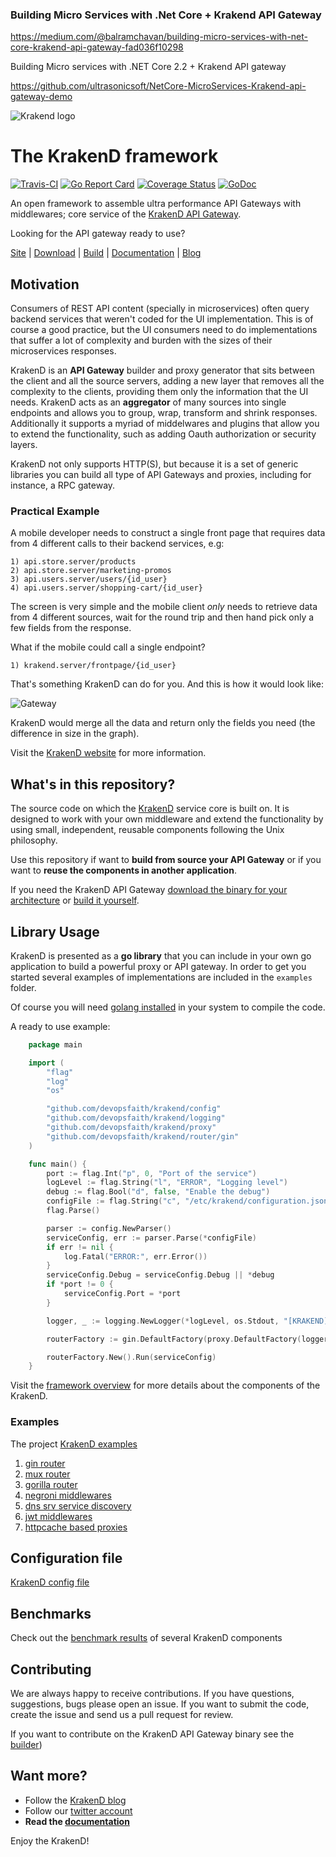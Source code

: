 ### Building Micro Services with .Net Core + Krakend API Gateway

https://medium.com/@balramchavan/building-micro-services-with-net-core-krakend-api-gateway-fad036f10298

Building Micro services with .NET Core 2.2 + Krakend API gateway

https://github.com/ultrasonicsoft/NetCore-MicroServices-Krakend-api-gateway-demo

![Krakend logo](docs/images/krakend.png)

# The KrakenD framework

[![Travis-CI](https://travis-ci.org/devopsfaith/krakend.svg?branch=master)](https://travis-ci.org/devopsfaith/krakend) [![Go Report Card](https://goreportcard.com/badge/github.com/devopsfaith/krakend)](https://goreportcard.com/report/github.com/devopsfaith/krakend) [![Coverage Status](https://coveralls.io/repos/github/devopsfaith/krakend/badge.svg?branch=master)](https://coveralls.io/github/devopsfaith/krakend?branch=master) [![GoDoc](https://godoc.org/github.com/devopsfaith/krakend?status.svg)](https://godoc.org/github.com/devopsfaith/krakend)

An open framework to assemble ultra performance API Gateways with middlewares; core service of the [KrakenD API Gateway](http://www.krakend.io).

Looking for the API gateway ready to use?

[Site](http://www.krakend.io/) | [Download](http://www.krakend.io/download/) | [Build](https://github.com/devopsfaith/krakend-ce) | [Documentation](http://www.krakend.io/docs/overview/introduction/) | [Blog](http://www.krakend.io/blog)


## Motivation

Consumers of REST API content (specially in microservices) often query backend services that weren't coded for the UI implementation. This is of course a good practice, but the UI consumers need to do implementations that suffer a lot of complexity and burden with the sizes of their microservices responses.

KrakenD is an **API Gateway** builder and proxy generator that sits between the client and all the source servers, adding a new layer that removes all the complexity to the clients, providing them only the information that the UI needs. KrakenD acts as an **aggregator** of many sources into single endpoints and allows you to group, wrap, transform and shrink responses. Additionally it supports a myriad of middelwares and plugins that allow you to extend the functionality, such as adding Oauth authorization or security layers.

KrakenD not only supports HTTP(S), but because it is a set of generic libraries you can build all type of API Gateways and proxies, including for instance, a RPC gateway.

### Practical Example

A mobile developer needs to construct a single front page that requires data from 4 different calls to their backend services, e.g:

    1) api.store.server/products
    2) api.store.server/marketing-promos
    3) api.users.server/users/{id_user}
    4) api.users.server/shopping-cart/{id_user}

The screen is very simple and the mobile client _only_ needs to retrieve data from 4 different sources, wait for the round trip and then hand pick only a few fields from the response.

What if the mobile could call a single endpoint?

    1) krakend.server/frontpage/{id_user}

That's something KrakenD can do for you. And this is how it would look like:

![Gateway](docs/images/krakend-gateway.png)

KrakenD would merge all the data and return only the fields you need (the difference in size in the graph).

Visit the [KrakenD website](http://www.krakend.io) for more information.

## What's in this repository?
The source code on which the [KrakenD](http://www.krakend.io) service core is built on. It is designed to work with your own middleware and extend the functionality by using small, independent, reusable components following the Unix philosophy.

Use this repository if want to **build from source your API Gateway** or if you want to **reuse the components in another application**.

If you need the KrakenD API Gateway [download the binary for your architecture](http://www.krakend.io/download) or [build it yourself](https://github.com/devopsfaith/krakend-ce).


## Library Usage
KrakenD is presented as a **go library** that you can include in your own go application to build a powerful proxy or API gateway. In order to get you started several examples of implementations are included in the `examples` folder.

Of course you will need [golang installed](https://golang.org/doc/install) in your system to compile the code.

A ready to use example:

```go
    package main

    import (
        "flag"
        "log"
        "os"

        "github.com/devopsfaith/krakend/config"
        "github.com/devopsfaith/krakend/logging"
        "github.com/devopsfaith/krakend/proxy"
        "github.com/devopsfaith/krakend/router/gin"
    )

    func main() {
        port := flag.Int("p", 0, "Port of the service")
        logLevel := flag.String("l", "ERROR", "Logging level")
        debug := flag.Bool("d", false, "Enable the debug")
        configFile := flag.String("c", "/etc/krakend/configuration.json", "Path to the configuration filename")
        flag.Parse()

        parser := config.NewParser()
        serviceConfig, err := parser.Parse(*configFile)
        if err != nil {
            log.Fatal("ERROR:", err.Error())
        }
        serviceConfig.Debug = serviceConfig.Debug || *debug
        if *port != 0 {
            serviceConfig.Port = *port
        }

        logger, _ := logging.NewLogger(*logLevel, os.Stdout, "[KRAKEND]")

        routerFactory := gin.DefaultFactory(proxy.DefaultFactory(logger), logger)

        routerFactory.New().Run(serviceConfig)
    }
```

Visit the [framework overview](/docs/OVERVIEW.md) for more details about the components of the KrakenD.

### Examples

The project [KrakenD examples](https://github.com/devopsfaith/krakend-examples)

1. [gin router](https://github.com/devopsfaith/krakend-examples/tree/master/gin/)
2. [mux router](https://github.com/devopsfaith/krakend-examples/tree/master/mux/)
3. [gorilla router](https://github.com/devopsfaith/krakend-examples/tree/master/gorilla/)
4. [negroni middlewares](https://github.com/devopsfaith/krakend-examples/tree/master/negroni/)
5. [dns srv service discovery](https://github.com/devopsfaith/krakend-examples/tree/master/dns/)
6. [jwt middlewares](https://github.com/devopsfaith/krakend-examples/tree/master/jwt/)
7. [httpcache based proxies](https://github.com/devopsfaith/krakend-examples/tree/master/httpcache/)

## Configuration file

[KrakenD config file](/docs/CONFIG.md)

## Benchmarks

Check out the [benchmark results](/docs/BENCHMARKS.md) of several KrakenD components

## Contributing
We are always happy to receive contributions. If you have questions, suggestions, bugs please open an issue.
If you want to submit the code, create the issue and send us a pull request for review.

If you want to contribute on the KrakenD API Gateway binary see the [builder](https://github.com/devopsfaith/krakend-ce))


## Want more?
- Follow the [KrakenD blog](http://www.krakend.io/blog/)
- Follow our [twitter account](https://twitter.com/devopsfaith)
- **Read the [documentation](http://www.krakend.io/docs/overview/introduction/)**

Enjoy the KrakenD!
